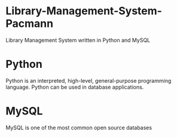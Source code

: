 # Library-Management-System-Pacmann
Library Management System written in Python and MySQL

# Python
Python is an interpreted, high-level, general-purpose programming language.
Python can be used in database applications.

# MySQL
MySQL is one of the most common open source databases
